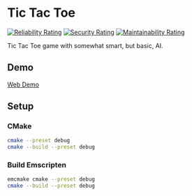 # Tic Tac Toe

[![Reliability Rating](https://sonarcloud.io/api/project_badges/measure?project=AdsGames_tic-tac-toe&metric=reliability_rating)](https://sonarcloud.io/summary/new_code?id=AdsGames_tic-tac-toe)
[![Security Rating](https://sonarcloud.io/api/project_badges/measure?project=AdsGames_tic-tac-toe&metric=security_rating)](https://sonarcloud.io/summary/new_code?id=AdsGames_tic-tac-toe)
[![Maintainability Rating](https://sonarcloud.io/api/project_badges/measure?project=AdsGames_tic-tac-toe&metric=sqale_rating)](https://sonarcloud.io/summary/new_code?id=AdsGames_tic-tac-toe)

Tic Tac Toe game with somewhat smart, but basic, AI.

## Demo

[Web Demo](https://adsgames.github.io/tic-tac-toe/)

## Setup

### CMake

```bash
cmake --preset debug
cmake --build --preset debug
```

### Build Emscripten

```bash
emcmake cmake --preset debug
cmake --build --preset debug
```
